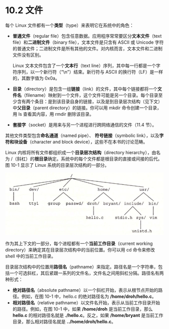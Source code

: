 # 10.2 文件

每个 Linux 文件都有一个**类型**（type）来表明它在系统中的角色：

* **普通文件**（regular file）包含任意数据。应用程序常常要区分**文本文件**（text file）和**二进制文件**（binary file），文本文件是只含有 ASCII 或 Unicode 字符的普通文件；二进制文件是所有其他的文件。对内核而言，文本文件和二进制文件没有区别。

  Linux 文本文件包含了一个**文本行**（text line）序列，其中每一行都是一个字符序列，以一个新行符（“\n”）结束。新行符与 ASCII 的换行符（LF）是一样的，其数字值为 0x0a。

* **目录**（directory）是包含一组**链接**（link）的文件，其中每个链接都将一个**文件名**（filename）映射到一个文件，这个文件可能是另一个目录。每个目录至少含有两个条目：是到该目录自身的链接，以及是到目录层次结构（见下文）中**父目录**（parent directory）的链接。你可以用 mkdir 命令创建一个目录，用 Is 查看其内容，用 rmdir 删除该目录。
* **套接字**（socket）是用来与另一个进程进行跨网络通信的文件（11.4 节）。

其他文件类型包含**命名通道**（named pipe）、 **符号链接**（symbolic link），以及**字符和块设备**（character and block device），这些不在本书的讨论范畴。

Linux 内核将所有文件都组织成一个**目录层次结构**（directory hierarchy），由名为 /（斜杠）的**根目录**确定。系统中的每个文件都是根目录的直接或间接的后代。图 10-1 显示了 Linux 系统的目录层次结构的一部分。

![&#x56FE; 10-1 Linux &#x76EE;&#x5F55;&#x5C42;&#x6B21;&#x7684;&#x4E00;&#x90E8;&#x5206;&#x3002;&#x5C3E;&#x90E8;&#x6709;&#x659C;&#x6760;&#x8868;&#x793A;&#x662F;&#x76EE;&#x5F55;](../../.gitbook/assets/1001-linux-mu-lu-ceng-ci-de-yi-bu-fen-.png)

作为其上下文的一部分，每个进程都有一个**当前工作目录**（current working directory）来确定其在目录层次结构中的当前位置。你可以用 cd 命令来修改 shell 中的当前工作目录。

目录层次结构中的位置用**路径名**（pathname）来指定。路径名是一个字符串，包括一个可选斜杠，其后紧跟一系列的文件名，文件名之间用斜杠分隔。路径名有两种形式：

* **绝对路径名**（absolute pathname）以一个斜杠开始，表示从根节点开始的路径。例如，在图 10-1 中，hello.c 的绝对路径名为 **/home/droh/hello.c**。
* **相对路径名**（relative pathname）以文件名开始，表示从当前工作目录开始的路径。例如，在图 10-1 中，如果 **/home/droh** 是当前工作目录，那么 **hello.c** 的相对路径名就是 **./hello.c**。反之，如果 **/home/bryant** 是当前工作目录，那么相对路径名就是 **../home/droh/hello.c**。

